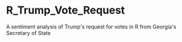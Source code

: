 # R_Trump_Vote_Request
A sentiment analysis of Trump's request for votes in R from Georgia's Secretary of State
